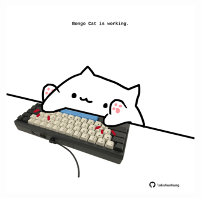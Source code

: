 <!-- built at 13/05/2022, 14:05:49 UTC -->
<p align="center">
  <img width="500" height="500" src="./ReadmeImage.svg">
</p>
